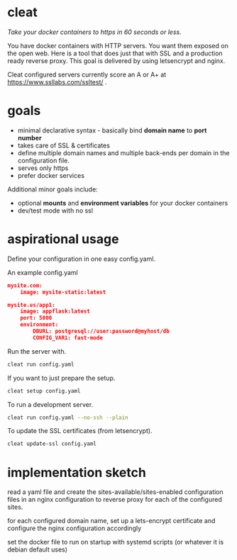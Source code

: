 # cleat

*Take your docker containers to https in 60 seconds or less.*

You have docker containers with HTTP servers.  You want them exposed on the
open web.  Here is a tool that does just that with SSL and a production ready
reverse proxy.  This goal is delivered by using letsencrypt and nginx.

Cleat configured servers currently score an A or A+ at
https://www.ssllabs.com/ssltest/ .

# goals

* minimal declarative syntax - basically bind **domain name** to **port
  number**
* takes care of SSL & certificates
* define multiple domain names and multiple back-ends per domain in the
  configuration file.
* serves only https
* prefer docker services

Additional minor goals include:
* optional **mounts** and **environment variables** for your docker containers
* dev/test mode with no ssl

# aspirational usage

Define your configuration in one easy config.yaml.

An example config.yaml

```json
mysite.com:
    image: mysite-static:latest

mysite.us/app1:
    image: appflask:latest
    port: 5000
	environment:
		DBURL: postgresql://user:password@myhost/db
		CONFIG_VAR1: fast-mode
```

Run the server with.

```sh
cleat run config.yaml
```

If you want to just prepare the setup.

```sh
cleat setup config.yaml
```

To run a development server.

```sh
cleat run config.yaml --no-ssh --plain
```

To update the SSL certificates (from letsencrypt).

```sh
cleat update-ssl config.yaml
```

# implementation sketch

read a yaml file and create the sites-available/sites-enabled configuration
files in an nginx configuration to reverse proxy for each of the configured
sites.

for each configured domain name, set up a lets-encrypt certificate and
configure the nginx configuration accordingly

set the docker file to run on startup with systemd scripts (or whatever it is
debian default uses)
